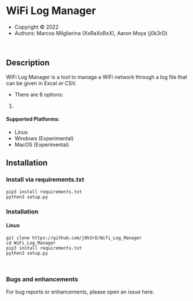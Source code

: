 # WiFi Log Manager
- Copyright ©️ 2022
- Authors: Marcos Milglierina (XxRaXoRxX),
           Aaron Moya (j0k3rD)
<br>
           
<h2>Description</h2>
<p>WiFi Log Manager is a tool to manage a WiFi network through a log file that can be given in Excel or CSV.</p>

- There are 8 options:
1. 

<h4>Supported Platforms:</h4>

- Linux
- Windows (Experimental)
- MacOS (Experimental)

<h2>Installation</h2>
<h3>Install via requirements.txt</h3>

```
pip3 install requirements.txt
python3 setup.py
```

<h3>Installation</h3>
<h4>Linux</h4>

```
git clone https://github.com/j0k3rD/Wifi_Log_Manager 
cd WiFi_Log_Manager
pip3 install requirements.txt
python3 setup.py
```
<br>
<h3>Bugs and enhancements</h3>
For bug reports or enhancements, please open an issue here.
